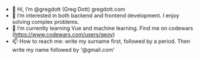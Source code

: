 - 👋 Hi, I’m @gregdott (Greg Dott) gregdott.com
- 👀 I’m interested in both backend and frontend development. I enjoy solving complex problems.
- 🌱 I’m currently learning Vue and machine learning. Find me on codewars (https://www.codewars.com/users/geoy)
- 📫 How to reach me: write my surname first, followed by a period. Then write my name followed by '@gmail.com'


